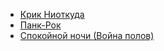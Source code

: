 * [Крик Ниоткуда](Крик%20Ниоткуда)
* [Панк-Рок](Панк-Рок)
* [Спокойной ночи (Война полов)](Спокойной%20ночи%20(Война%20полов))